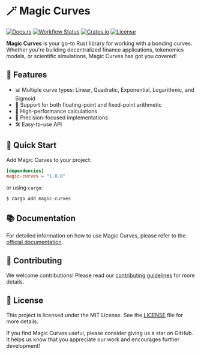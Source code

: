# 🪄 Magic Curves

[![Docs.rs](https://docs.rs/magic-curves/badge.svg)](https://docs.rs/magic-curves)
[![Workflow Status](https://github.com/kevinrodriguez-io/magic-curves/workflows/Rust/badge.svg)](https://github.com/kevinrodriguez-io/magic-curves/actions)
[![Crates.io](https://img.shields.io/crates/v/magic-curves.svg)](https://crates.io/crates/magic-curves)
[![License](https://img.shields.io/crates/l/magic-curves.svg)](LICENSE.md)

**Magic Curves** is your go-to Rust library for working with a bonding curves. Whether you're building decentralized finance applications, tokenomics models, or scientific simulations, Magic Curves has got you covered!

## 🌟 Features

- 📊 Multiple curve types: Linear, Quadratic, Exponential, Logarithmic, and Sigmoid
- 🔢 Support for both floating-point and fixed-point arithmetic
- 🚀 High-performance calculations
- 🧮 Precision-focused implementations
- 🛠️ Easy-to-use API

## 🚀 Quick Start

Add Magic Curves to your project:

```toml
[dependencies]
magic-curves = "1.0.0"
```

or using `cargo`:

```sh
$ cargo add magic-curves
```

## 📚 Documentation

For detailed information on how to use Magic Curves, please refer to the [official documentation](https://docs.rs/magic-curves).

## 🤝 Contributing

We welcome contributions! Please read our [contributing guidelines](CONTRIBUTING.md) for more details.

## 📜 License

This project is licensed under the MIT License. See the [LICENSE](LICENSE.md) file for more details.

If you find Magic Curves useful, please consider giving us a star on GitHub. It helps us know that you appreciate our work and encourages further development!
